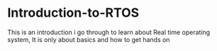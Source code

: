 # Introduction-to-RTOS
This is an introduction i go through to learn about Real time operating system, It is only about basics and how to get hands on
